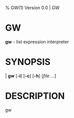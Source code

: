 % GW(1) Version 0.0 | GW

GW
====


**gw** - list expression interpreter



SYNOPSIS
========


| **gw** \[**-i**] \[**-c**] \[**-h**] \[_file_ _..._]



DESCRIPTION
===========

gw
